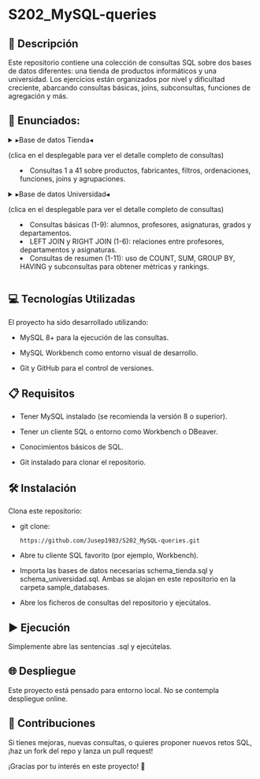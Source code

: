 # S202_MySQL-queries
## 📄 Descripción

Este repositorio contiene una colección de consultas SQL sobre dos bases de datos diferentes: una tienda de productos informáticos y una universidad. Los ejercicios están organizados por nivel y dificultad creciente, abarcando consultas básicas, joins, subconsultas, funciones de agregación y más.

## 🔽 Enunciados:
 <details>
  <summary>    
   ▸Base de datos Tienda◂
    
  (clica en el desplegable para ver el detalle completo de consultas) 
    
  - Consultas 1 a 41 sobre productos, fabricantes, filtros, ordenaciones, funciones, joins y agrupaciones.
   
  </summary>
  
    1. Lista el nombre de todos los productos que hay en la tabla producto.
    2. Lista los nombres y los precios de todos los productos de la tabla producto.
    3. Lista todas las columnas de la tabla producto.
    4. Lista el nombre de los productos, el precio en euros y el precio en dólares estadounidenses (USD).
    5. Lista el nombre de los productos, el precio en euros y el precio en dólares estadounidenses (USD). Usa los siguientes alias para las columnas: nombre_producto, euros, dólares.
    6. Lista los nombres y los precios de todos los productos de la tabla producto, convirtiendo los nombres a mayúscula.
    7. Lista los nombres y los precios de todos los productos de la tabla producto, convirtiendo los nombres a minúscula.
    8. Lista el nombre de todos los fabricantes en una columna, y en otra columna obtén en mayúsculas los dos primeros caracteres del nombre del fabricante.
    9. Lista los nombres y los precios de todos los productos de la tabla producto, redondeando el valor del precio.
    10. Lista los nombres y los precios de todos los productos de la tabla producto, truncando el valor del precio para mostrarlo sin ninguna cifra decimal.
    11. Lista el código de los fabricantes que tienen productos en la tabla producto.
    12. Lista el código de los fabricantes que tienen productos en la tabla producto, eliminando los códigos que aparecen repetidos.
    13. Lista los nombres de los fabricantes ordenados de manera ascendente.
    14. Lista los nombres de los fabricantes ordenados de manera descendente.
    15. Lista los nombres de los productos ordenados, primero por nombre de manera ascendente y luego por precio de manera descendente.
    16. Retorna una lista con las 5 primeras filas de la tabla fabricante.
    17. Retorna una lista con 2 filas a partir de la cuarta fila de la tabla fabricante. La cuarta fila también debe incluirse en la respuesta.
    18. Lista el nombre y el precio del producto más barato. (Usa solamente las cláusulas ORDER BY y LIMIT). NOTA: No puedes usar MIN(precio), necesitarías GROUP BY.
    19. Lista el nombre y el precio del producto más caro. (Usa solamente las cláusulas ORDER BY y LIMIT). NOTA: No puedes usar MAX(precio), necesitarías GROUP BY.
    20. Lista el nombre de todos los productos del fabricante cuyo código de fabricante es igual a 2.
    21. Retorna una lista con el nombre del producto, precio y nombre de fabricante de todos los productos de la base de datos.
    22. Retorna una lista con el nombre del producto, precio y nombre de fabricante de todos los productos de la base de datos. Ordena el resultado por el nombre del fabricante, en orden alfabético.
    23. Retorna una lista con el código del producto, nombre del producto, código del fabricante y nombre del fabricante, de todos los productos de la base de datos.
    24. Retorna el nombre del producto, su precio y el nombre de su fabricante, del producto más barato.
    25. Retorna el nombre del producto, su precio y el nombre de su fabricante, del producto más caro.
    26. Retorna una lista de todos los productos del fabricante Lenovo.
    27. Retorna una lista de todos los productos del fabricante Crucial que tengan un precio mayor que 200€.
    28. Retorna un listado con todos los productos de los fabricantes Asus, Hewlett-Packard y Seagate. Sin utilizar el operador IN.
    29. Retorna un listado con todos los productos de los fabricantes Asus, Hewlett-Packard y Seagate. Usando el operador IN.
    30. Retorna un listado con el nombre y el precio de todos los productos de los fabricantes cuyo nombre termina con la vocal e.
    31. Retorna un listado con el nombre y el precio de todos los productos cuyo nombre de fabricante contiene el carácter w en su nombre.
    32. Retorna un listado con el nombre del producto, precio y nombre de fabricante, de todos los productos que tengan un precio mayor o igual a 180€. Ordena el resultado, primero por precio (en orden descendente) y luego por nombre (en orden ascendente).
    33. Retorna un listado con el código y el nombre de fabricante, solo de aquellos fabricantes que tienen productos asociados en la base de datos.
    34. Retorna un listado de todos los fabricantes que existen en la base de datos, junto con los productos que tiene cada uno. El listado debe mostrar también aquellos fabricantes que no tienen productos asociados.
    35. Retorna un listado donde solo aparezcan aquellos fabricantes que no tienen ningún producto asociado.
    36. Retorna todos los productos del fabricante Lenovo. (Sin utilizar INNER JOIN).
    37. Retorna todos los datos de los productos que tienen el mismo precio que el producto más caro del fabricante Lenovo. (Sin usar INNER JOIN).
    38. Lista el nombre del producto más caro del fabricante Lenovo.
    39. Lista el nombre del producto más barato del fabricante Hewlett-Packard.
    40. Retorna todos los productos de la base de datos que tienen un precio mayor o igual al producto más caro del fabricante Lenovo.
    41. Lista todos los productos del fabricante Asus que tienen un precio superior al precio medio de todos sus productos.
     
  </details>
 <details>
  <summary>    
   ▸Base de datos Universidad◂

  (clica en el desplegable para ver el detalle completo de consultas) 
    
  - Consultas básicas (1-9): alumnos, profesores, asignaturas, grados y departamentos.
  - LEFT JOIN y RIGHT JOIN (1-6): relaciones entre profesores, departamentos y asignaturas.
  - Consultas de resumen (1-11): uso de COUNT, SUM, GROUP BY, HAVING y subconsultas para obtener métricas y rankings.
   
  </summary>

    -- Consultas básicas (1-9)
    1. Retorna un listado con el primer apellido, segundo apellido y el nombre de todos los alumnos. El listado debe estar ordenado alfabéticamente de menor a mayor por primer apellido, segundo apellido y nombre.
    2. Averigua el nombre y los dos apellidos de los alumnos que no han dado de alta su número de teléfono en la base de datos.
    3. Retorna el listado de los alumnos que nacieron en 1999.
    4. Retorna el listado de profesores que no han dado de alta su número de teléfono en la base de datos y además su NIF termina en K.
    5. Retorna el listado de las asignaturas que se imparten en el primer cuatrimestre, en el tercer curso del grado que tiene el identificador 7.
    6. Retorna un listado de los profesores junto con el nombre del departamento al que están vinculados. El listado debe retornar cuatro columnas: primer apellido, segundo apellido, nombre y nombre del departamento. El resultado estará ordenado alfabéticamente de menor a mayor por los apellidos y el nombre.
    7. Retorna un listado con el nombre de las asignaturas, año de inicio y año de fin del curso escolar del alumno con NIF 26902806M.
    8. Retorna un listado con el nombre de todos los departamentos que tienen profesores que imparten alguna asignatura en el Grado en Ingeniería Informática (Plan 2015).
    9. Retorna un listado con todos los alumnos que se han matriculado en alguna asignatura durante el curso escolar 2018/2019.
    
    -- Consultas con LEFT JOIN y RIGHT JOIN (1-6)
    1. Retorna un listado con los nombres de todos los profesores y los departamentos a los que están vinculados. El listado también debe mostrar aquellos profesores que no tienen ningún departamento asociado. El listado debe retornar cuatro columnas: nombre del departamento, primer apellido, segundo apellido y nombre del profesor. El resultado estará ordenado alfabéticamente de menor a mayor por el nombre del departamento, apellidos y nombre.
    2. Retorna un listado con los profesores que no están asociados a un departamento.
    3. Retorna un listado con los departamentos que no tienen profesores asociados.
    4. Retorna un listado con los profesores que no imparten ninguna asignatura.
    5. Retorna un listado con las asignaturas que no tienen un profesor asignado.
    6. Retorna un listado con todos los departamentos que no han impartido asignaturas en ningún curso escolar.
    
    -- Consultas resumen (1-11)
    1. Retorna el número total de alumnos que hay.
    2. Calcula cuántos alumnos nacieron en 1999.
    3. Calcula cuántos profesores hay en cada departamento. El resultado solo debe mostrar dos columnas: una con el nombre del departamento y otra con el número de profesores que hay en ese departamento. El resultado solo debe incluir los departamentos que tienen profesores asociados y estará ordenado de mayor a menor por el número de profesores.
    4. Retorna un listado con todos los departamentos y el número de profesores que hay en cada uno. Ten en cuenta que pueden existir departamentos que no tienen profesores asociados. Estos departamentos también deben aparecer en el listado.
    5. Retorna un listado con el nombre de todos los grados existentes en la base de datos y el número de asignaturas que tiene cada uno. Ten en cuenta que pueden existir grados que no tienen asignaturas asociadas. Estos grados también deben aparecer en el listado. El resultado estará ordenado de mayor a menor por el número de asignaturas.
    6. Retorna un listado con el nombre de todos los grados existentes en la base de datos y el número de asignaturas que tiene cada uno, de los grados que tengan más de 40 asignaturas asociadas.
    7. Retorna un listado que muestre el nombre de los grados y la suma del número total de créditos que hay para cada tipo de asignatura. El resultado debe tener tres columnas: nombre del grado, tipo de asignatura y la suma de los créditos de todas las asignaturas que hay de ese tipo.
    8. Retorna un listado que muestre cuántos alumnos se han matriculado de alguna asignatura en cada uno de los cursos escolares. El resultado debe mostrar dos columnas: una columna con el año de inicio del curso escolar y otra con el número de alumnos matriculados.
    9. Retorna un listado con el número de asignaturas que imparte cada profesor. El listado debe tener en cuenta aquellos profesores que no imparten ninguna asignatura. El resultado mostrará cinco columnas: id, nombre, primer apellido, segundo apellido y número de asignaturas. El resultado estará ordenado de mayor a menor por el número de asignaturas.
    10. Retorna todas las datos del alumno más joven.
    11. Retorna un listado con los profesores que tienen un departamento asociado y que no imparten ninguna asignatura.


</details>

## 💻 Tecnologías Utilizadas

El proyecto ha sido desarrollado utilizando:

- MySQL 8+ para la ejecución de las consultas.

- MySQL Workbench como entorno visual de desarrollo.

- Git y GitHub para el control de versiones.

## 📋 Requisitos

- Tener MySQL instalado (se recomienda la versión 8 o superior).

- Tener un cliente SQL o entorno como Workbench o DBeaver.

- Conocimientos básicos de SQL.

- Git instalado para clonar el repositorio.

## 🛠️ Instalación

Clona este repositorio:

- git clone:

      https://github.com/Jusep1983/S202_MySQL-queries.git

- Abre tu cliente SQL favorito (por ejemplo, Workbench).

- Importa las bases de datos necesarias schema_tienda.sql y schema_universidad.sql. Ambas se alojan en este repositorio en la carpeta sample_databases.

- Abre los ficheros de consultas del repositorio y ejecútalos.

## ▶️ Ejecución

Simplemente abre las sentencias .sql y ejecútelas.

## 🌐 Despliegue

Este proyecto está pensado para entorno local. No se contempla despliegue online.

## 🤝 Contribuciones

Si tienes mejoras, nuevas consultas, o quieres proponer nuevos retos SQL, ¡haz un fork del repo y lanza un pull request!

¡Gracias por tu interés en este proyecto! 🚀
